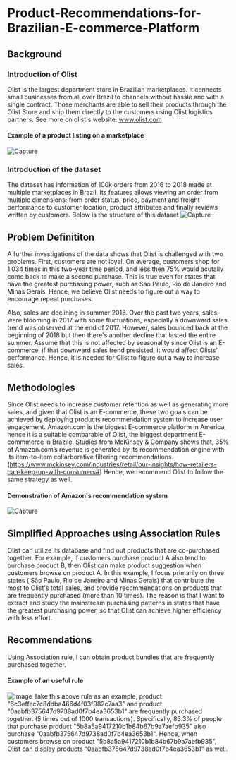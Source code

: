 # Product-Recommendations-for-Brazilian-E-commerce-Platform

## Background 
### Introduction of Olist
Olist is the largest department store in Brazilian marketplaces. It connects small businesses from all over Brazil to channels without hassle and with a single contract. Those merchants are able to sell their products through the Olist Store and ship them directly to the customers using Olist logistics partners. See more on olist's website: www.olist.com
#### Example of a product listing on a marketplace
![Capture](https://user-images.githubusercontent.com/76879882/111886246-b3d54700-899a-11eb-9644-0866e04044b0.JPG)

### Introduction of the dataset 
The dataset has information of 100k orders from 2016 to 2018 made at multiple marketplaces in Brazil. Its features allows viewing an order from multiple dimensions: from order status, price, payment and freight performance to customer location, product attributes and finally reviews written by customers. Below is the structure of this dataset
![Capture](https://user-images.githubusercontent.com/76879882/111886322-f72fb580-899a-11eb-8a37-182d4a203995.JPG)

## Problem Definititon 
A further investigations of the data shows that Olist is challenged with two problems. 
First, customers are not loyal. On average, customers shop for 1.034 times in this two-year time period, and less then 75% would acutally come back to make a second purchase. 
This is true even for states that have the greatest purchasing power, such as São Paulo, Rio de Janeiro and Minas Gerais. Hence, we believe Olist needs to figure out a way to encourage repeat purchases. 

Also, sales are declining in summer 2018. Over the past two years, sales were blooming in 2017 with some fluctuations, especially a downward sales trend was observed at the end of 2017. However, sales bounced back at the beginning of 2018 but then there's another decline that lasted the entire summer. Assume that this is not affected by seasonality since Olist is an E-commerce, if that downward sales trend presisted, it would affect Olists' performance. Hence, it is needed for Olist to figure out a way to increase sales. 

## Methodologies 
Since Olist needs to increase customer retention as well as generating more sales, and given that Olist is an E-commerce, these two goals can be achieved by deploying products recommendation system to increase user engagement. Amazon.com is the biggest E-commerce platform in America, hence it is a suitable comparable of Olist, the biggest department E-commmerce in Brazile. Studies from McKinsey & Company shows that, 35% of Amazon.com’s revenue is generated by its recommendation engine with its item-to-item collarborative filtering recommendations. (https://www.mckinsey.com/industries/retail/our-insights/how-retailers-can-keep-up-with-consumers#)
Hence, we recommend Olist to follow the same strategy as well. 
#### Demonstration of Amazon's recommendation system 
![Capture](https://user-images.githubusercontent.com/76879882/111887880-fe0ff580-89a5-11eb-8ea7-ac7796875076.JPG)

## Simplified Approaches using Association Rules
Olist can utilize its database and find out products that are co-purchased together. For example, if customers purchase product A also tend to purchase product B, then Olist can 
make product suggestion when customers browse on product A. In this example, I focus primarily on three states ( São Paulo, Rio de Janeiro and Minas Gerais) that contribute the most to Olist's total sales, and provide recommendations on products that are frequently purchased (more than 10 times). The reason is that I want to extract and study the mainstream purchasing patterns in states that have the greatest purchasing power, so that Olist can achieve higher efficiency with less effort. 

## Recommendations 
Using Association rule, I can obtain product bundles that are frequently purchased together.
#### Example of an useful rule
![image](https://user-images.githubusercontent.com/76879882/111888508-2c440400-89ab-11eb-9081-3c5aae97fa23.png)
Take this above rule as an example, product "6c3effec7c8ddba466d4f03f982c7aa3" and product "0aabfb375647d9738ad0f7b4ea3653b1" are frequently purchased together. (5 times out of 1000 transactions). Specifically, 83.3% of people that purchase product "5b8a5a9417210b1b84b67b9a7aefb935" also purchase "0aabfb375647d9738ad0f7b4ea3653b1". Hence, when customers browse on product "5b8a5a9417210b1b84b67b9a7aefb935", Olist can display products "0aabfb375647d9738ad0f7b4ea3653b1" as well. 







